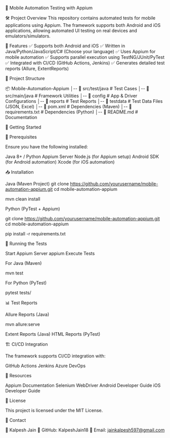 📱 Mobile Automation Testing with Appium

🛠 Project Overview
This repository contains automated tests for mobile applications using Appium. The framework supports both Android and iOS applications, allowing automated UI testing on real devices and emulators/simulators.

📌 Features
✅ Supports both Android and iOS
✅ Written in Java/Python/JavaScript/C# (Choose your language)
✅ Uses Appium for mobile automation
✅ Supports parallel execution using TestNG/JUnit/PyTest
✅ Integrated with CI/CD (GitHub Actions, Jenkins)
✅ Generates detailed test reports (Allure, ExtentReports)

📂 Project Structure

📦 Mobile-Automation-Appium
│-- 📂 src/test/java       # Test Cases
│-- 📂 src/main/java       # Framework Utilities
│-- 📂 config              # App & Driver Configurations
│-- 📂 reports             # Test Reports
│-- 📂 testdata            # Test Data Files (JSON, Excel)
│-- 📜 pom.xml             # Dependencies (Maven)
│-- 📜 requirements.txt    # Dependencies (Python)
│-- 📜 README.md           # Documentation

🚀 Getting Started

🔧 Prerequisites

Ensure you have the following installed:

Java 8+ / Python
Appium Server
Node.js (for Appium setup)
Android SDK (for Android automation)
Xcode (for iOS automation)

📥 Installation

Java (Maven Project)
git clone https://github.com/yourusername/mobile-automation-appium.git
cd mobile-automation-appium

mvn clean install

Python (PyTest + Appium)

git clone https://github.com/yourusername/mobile-automation-appium.git
cd mobile-automation-appium

pip install -r requirements.txt

🎯 Running the Tests

Start Appium Server
appium
Execute Tests

For Java (Maven)

mvn test

For Python (PyTest)

pytest tests/

📊 Test Reports

Allure Reports (Java)

mvn allure:serve

Extent Reports (Java)
HTML Reports (PyTest)

🏗 CI/CD Integration

The framework supports CI/CD integration with:

GitHub Actions
Jenkins
Azure DevOps

🔗 Resources

Appium Documentation
Selenium WebDriver
Android Developer Guide
iOS Developer Guide

📜 License

This project is licensed under the MIT License.

📧 Contact

🔹 Kalpesh Jain
🔹 GitHub: KalpeshJain18
🔹 Email: jainkalpesh597@gmail.com

